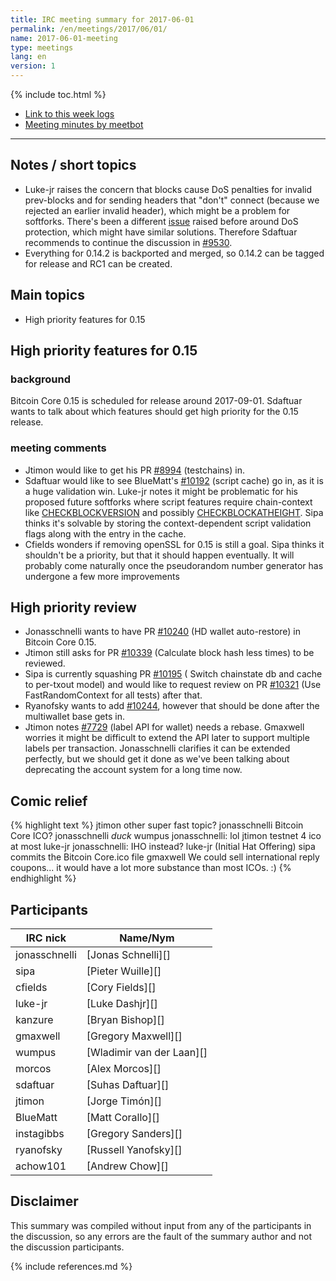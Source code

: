 ```yaml
---
title: IRC meeting summary for 2017-06-01
permalink: /en/meetings/2017/06/01/
name: 2017-06-01-meeting
type: meetings
lang: en
version: 1
---
```

{% include toc.html %}
 
- [Link to this week logs](https://botbot.me/freenode/bitcoin-core-dev/2017-06-01/?msg=86677749&page=2)
- [Meeting minutes by meetbot](http://www.erisian.com.au/meetbot/bitcoin-core-dev/2017/bitcoin-core-dev.2017-06-01-19.00.html)
 
---

## Notes / short topics

- Luke-jr raises the concern that blocks cause DoS penalties for invalid prev-blocks and for sending headers that "don't" connect (because we rejected an earlier invalid header), which might be a problem for softforks. There's been a different [issue][#9530] raised before around DoS protection, which might have similar solutions. Therefore Sdaftuar recommends to continue the discussion in [#9530][].
- Everything for 0.14.2 is backported and merged, so 0.14.2 can be tagged for release and RC1 can be created.

## Main topics

- High priority features for 0.15

## High priority features for 0.15

### background

Bitcoin Core 0.15 is scheduled for release around 2017-09-01. Sdaftuar wants to talk about which features should get high priority for the 0.15 release.

### meeting comments

- Jtimon would like to get his PR [#8994][] (testchains) in.
- Sdaftuar would like to see BlueMatt's [#10192][] (script cache) go in, as it is a huge validation win. Luke-jr notes it might be problematic for his proposed future softforks where script features require chain-context like [CHECKBLOCKVERSION](https://github.com/luke-jr/bips/blob/bip-cbv/bip-cbv.mediawiki) and possibly [CHECKBLOCKATHEIGHT](https://github.com/luke-jr/bips/blob/bip-cbah/bip-cbah.mediawiki). Sipa thinks it's solvable by storing the context-dependent script validation flags along with the entry in the cache.
- Cfields wonders if removing openSSL for 0.15 is still a goal. Sipa thinks it shouldn't be a priority, but that it should happen eventually. It will probably come naturally once the pseudorandom number generator has undergone a few more improvements

## High priority review

- Jonasschnelli wants to have PR [#10240][] (HD wallet auto-restore) in Bitcoin Core 0.15.
- Jtimon still asks for PR [#10339][] (Calculate block hash less times) to be reviewed.
- Sipa is currently squashing PR [#10195][] ( Switch chainstate db and cache to per-txout model) and would like to request review on PR [#10321][] (Use FastRandomContext for all tests) after that.
- Ryanofsky wants to add [#10244][], however that should be done after the multiwallet base gets in.
- Jtimon notes [#7729][] (label API for wallet) needs a rebase. Gmaxwell worries it might be difficult to extend the API later to support multiple labels per transaction. Jonasschnelli clarifies it can be extended perfectly, but we should get it done as we've been talking about deprecating the account system for a long time now.

## Comic relief

{% highlight text %}
jtimon            other super fast topic?
jonasschnelli     Bitcoin Core ICO?
jonasschnelli     *duck*
wumpus            jonasschnelli: lol
jtimon            testnet 4 ico at most
luke-jr           jonasschnelli: IHO instead?
luke-jr           (Initial Hat Offering)
sipa  commits the Bitcoin Core.ico file
gmaxwell          We could sell international reply coupons... it would have a lot more substance than most ICOs. :)
{% endhighlight %}

## Participants
 
| IRC nick        | Name/Nym                  |
|-----------------|---------------------------|
| jonasschnelli   | [Jonas Schnelli][]        |
| sipa            | [Pieter Wuille][]         |
| cfields         | [Cory Fields][]           |
| luke-jr         | [Luke Dashjr][]           |
| kanzure         | [Bryan Bishop][]          |
| gmaxwell        | [Gregory Maxwell][]       |
| wumpus          | [Wladimir van der Laan][] |
| morcos          | [Alex Morcos][]           |
| sdaftuar        | [Suhas Daftuar][]         |
| jtimon          | [Jorge Timón][]           |
| BlueMatt        | [Matt Corallo][]          |
| instagibbs      | [Gregory Sanders][]       |
| ryanofsky       | [Russell Yanofsky][]      |
| achow101        | [Andrew Chow][]           |

## Disclaimer
 
This summary was compiled without input from any of the participants in the discussion, so any errors are the fault of the summary author and not the discussion participants.

[#10240]: https://github.com/bitcoin/bitcoin/pull/10240
[#10339]: https://github.com/bitcoin/bitcoin/pull/10339
[#10195]: https://github.com/bitcoin/bitcoin/pull/10195
[#10321]: https://github.com/bitcoin/bitcoin/pull/10321
[#10244]: https://github.com/bitcoin/bitcoin/pull/10244
[#7729]: https://github.com/bitcoin/bitcoin/pull/7729
[#8994]: https://github.com/bitcoin/bitcoin/pull/8994
[#10192]: https://github.com/bitcoin/bitcoin/pull/10192
[#9530]: https://github.com/bitcoin/bitcoin/issues/9530

{% include references.md %}
